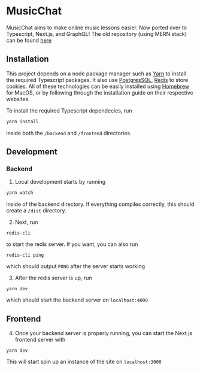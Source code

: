 # MusicChat

MusicChat aims to make online music lessons easier. Now ported over to Typescript, Next.js, and GraphQL! The old repository (using MERN stack) can be found [here](https://github.com/ssanso11/WebChatApp)

## Installation

This project depends on a node package manager such as [Yarn](https://classic.yarnpkg.com/en/) to install the required Typescript packages. It also use [PostgresSQL](https://www.postgresql.org/), [Redis](https://redis.io/) to store cookies. All of these technologies can be easily installed using [Homebrew](https://brew.sh/) for MacOS, or by following through the installation guide on their respective websites.

To install the required Typescript dependecies, run

```bash
yarn install
```

inside both the `/backend` and `/frontend` directories.

## Development

### Backend

1. Local development starts by running

```bash
yarn watch
```

inside of the backend directory. If everything compiles correctly, this should create a `/dist` directory.

2. Next, run

```
redis-cli
```

to start the redis server. If you want, you can also run

```
redis-cli ping
```

which should output `PONG` after the server starts working

3. After the redis server is up, run

```
yarn dev
```

which should start the backend server on `localhost:4000`

## Frontend

4. Once your backend server is properly running, you can start the Next.js frontend server with

```
yarn dev
```

This will start spin up an instance of the site on `localhost:3000`

